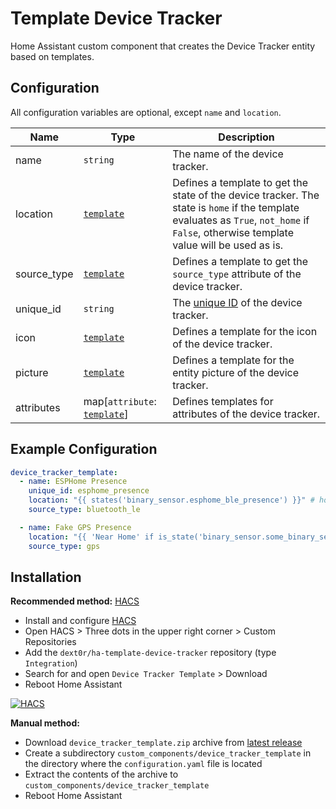 # Template Device Tracker

Home Assistant custom component that creates the Device Tracker entity based on templates.

## Configuration

All configuration variables are optional, except `name` and `location`.

| Name        | Type                                                                                        | Description                                                                                                                                                                             |
| ----------- | ------------------------------------------------------------------------------------------- | --------------------------------------------------------------------------------------------------------------------------------------------------------------------------------------- |
| name        | `string`                                                                                    | The name of the device tracker.                                                                                                                                                         |
| location    | [`template`](https://www.home-assistant.io/docs/configuration/templating)                   | Defines a template to get the state of the device tracker. The state is `home` if the template evaluates as `True`, `not_home` if `False`, otherwise template value will be used as is. |
| source_type | [`template`](https://www.home-assistant.io/docs/configuration/templating)                   | Defines a template to get the `source_type` attribute of the device tracker.                                                                                                            |
| unique_id   | `string`                                                                                    | The [unique ID](https://developers.home-assistant.io/docs/entity_registry_index/#unique-id) of the device tracker.                                                                      |
| icon        | [`template`](https://www.home-assistant.io/docs/configuration/templating)                   | Defines a template for the icon of the device tracker.                                                                                                                                  |
| picture     | [`template`](https://www.home-assistant.io/docs/configuration/templating)                   | Defines a template for the entity picture of the device tracker.                                                                                                                        |
| attributes  | map[`attribute`: [`template`](https://www.home-assistant.io/docs/configuration/templating)] | Defines templates for attributes of the device tracker.                                                                                                                                 |

## Example Configuration

```yaml
device_tracker_template:
  - name: ESPHome Presence
    unique_id: esphome_presence
    location: "{{ states('binary_sensor.esphome_ble_presence') }}" # home or not_home
    source_type: bluetooth_le

  - name: Fake GPS Presence
    location: "{{ 'Near Home' if is_state('binary_sensor.some_binary_sensor', 'on') else False }}"  # Near Home or not_home
    source_type: gps
```

## Installation

**Recommended method:** [HACS](https://hacs.xyz/)

* Install and configure [HACS](https://hacs.xyz/docs/use/#getting-started-with-hacs)
* Open HACS > Three dots in the upper right corner > Custom Repositories
* Add the `dext0r/ha-template-device-tracker` repository (type `Integration`)
* Search for and open `Device Tracker Template` > Download
* Reboot Home Assistant

[![HACS](https://my.home-assistant.io/badges/hacs_repository.svg)](https://my.home-assistant.io/redirect/hacs_repository/?owner=dext0r&repository=ha-template-device-tracker&category=Integration)

**Manual method:**

* Download `device_tracker_template.zip` archive from [latest release](https://github.com/dext0r/ha-template-device-tracker/releases/latest)
* Create a subdirectory `custom_components/device_tracker_template` in the directory where the `configuration.yaml` file is located
* Extract the contents of the archive to `custom_components/device_tracker_template`
* Reboot Home Assistant
